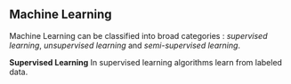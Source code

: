 ## Machine Learning

Machine Learning can be classified into broad categories : *supervised learning*, *unsupervised learning* and *semi-supervised learning*.

**Supervised Learning**
In supervised learning algorithms learn from labeled data.
